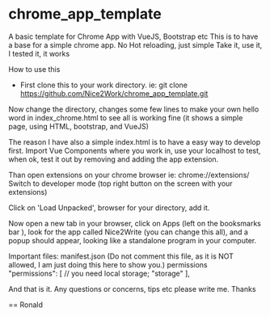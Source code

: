 # chrome_app_template

A basic template for Chrome App with VueJS, Bootstrap etc
This is to have a base for a simple chrome app. No Hot reloading, just simple
Take it, use it, I tested it, it works

How to use this

- First clone this to your work directory. ie:
  git clone https://github.com/Nice2Work/chrome_app_template.git

Now change the directory, changes some few lines to make your own hello word in index_chrome.html to see all is working fine
(it shows a simple page, using HTML, bootstrap, and VueJS)

The reason I have also a simple index.html is to have a easy way to develop first. Import Vue Components where you
work in, use your localhost to test, when ok, test it out by removing and adding the app extension.

Than open extensions on your chrome browser ie: chrome://extensions/
Switch to developer mode (top right button on the screen with your extensions)

Click on 'Load Unpacked', browser for your directory, add it.

Now open a new tab in your browser, click on Apps (left on the booksmarks bar ),
look for the app called Nice2Write (you can change this all), and a popup should appear,
looking like a standalone program in your computer.

Important files:
manifest.json (Do not comment this file, as it is NOT allowed, I am just doing this here to show you.)
  permissions  
   "permissions": [  // you need local storage;
    "storage"
  ],

And that is it. Any questions or concerns, tips etc please write me. Thanks

== Ronald
